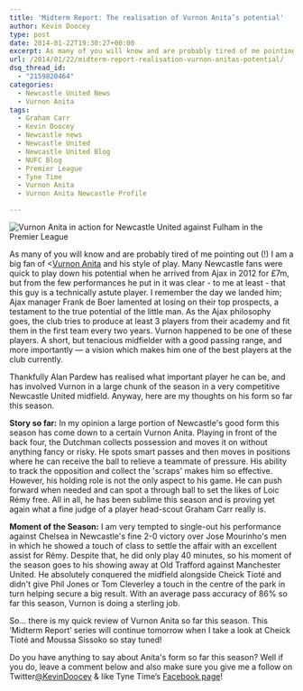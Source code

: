 ```yaml
---
title: 'Midterm Report: The realisation of Vurnon Anita’s potential'
author: Kevin Doocey
type: post
date: 2014-01-22T19:30:27+00:00
excerpt: As many of you will know and are probably tired of me pointing out (!) I am a big fan of Vurnon Anita and his style of play. Many Newcastle fans were..
url: /2014/01/22/midterm-report-realisation-vurnon-anitas-potential/
dsq_thread_id:
  - "2159820464"
categories:
  - Newcastle United News
  - Vurnon Anita
tags:
  - Graham Carr
  - Kevin Doocey
  - Newcastle news
  - Newcastle United
  - Newcastle United Blog
  - NUFC Blog
  - Premier League
  - Tyne Time
  - Vurnon Anita
  - Vurnon Anita Newcastle Profile

---
```

![Vurnon Anita in action for Newcastle United against Fulham in the Premier League](https://www.tynetime.com/wp-content/uploads/2014/01/Vurnon-Anita-Newcastle-United-Premier-League.jpg "Anita - Is becoming an integral part of the Newcastle United team this seasonv")

As many of you will know and are probably tired of me pointing out (!) I am a big fan of <[Vurnon Anita](https://www.tynetime.com/tag/vurnon-anita/ "Vurnon Anita") and his style of play. Many Newcastle fans were quick to play down his potential when he arrived from Ajax in 2012 for £7m, but from the few performances he put in it was clear - to me at least - that this guy is a technically astute player. I remember the day we landed him; Ajax manager Frank de Boer lamented at losing on their top prospects, a testament to the true potential of the little man. As the Ajax philosophy goes, the club tries to produce at least 3 players from their academy and fit them in the first team every two years. Vurnon happened to be one of these players. A short, but tenacious midfielder with a good passing range, and more importantly — a vision which makes him one of the best players  at the club currently.

Thankfully Alan Pardew has realised what important player he can be, and has involved Vurnon in a large chunk of the season in a very competitive Newcastle United midfield. Anyway, here are my thoughts on his form so far this season.

**Story so far:** In my opinion a large portion of Newcastle's good form this season has come down to a certain Vurnon Anita. Playing in front of the back four, the Dutchman collects possession and moves it on without anything fancy or risky. He spots smart passes and then moves in positions where he can receive the ball to relieve a teammate of pressure. His ability to track the opposition and collect the 'scraps' makes him so effective. However, his holding role is not the only aspect to his game. He can push forward when needed and can spot a through ball to set the likes of Loic Rémy free. All in all, he has been sublime this season and is proving yet again what a fine judge of a player head-scout Graham Carr really is.

**Moment of the Season:** I am very tempted to single-out his performance against Chelsea in Newcastle's fine 2-0 victory over Jose Mourinho's men in which he showed a touch of class to settle the affair with an excellent assist for Rémy. Despite that, he did only play 40 minutes, so his moment of the season goes to his showing away at Old Trafford against Manchester United. He absolutely conquered the midfield alongside Cheick Tioté and didn't give Phil Jones or Tom Cleverley a touch in the centre of the park in turn helping secure a big result. With an average pass accuracy of 86% so far this season, Vurnon is doing a sterling job.

So… there is my quick review of Vurnon Anita so far this season. This ‘Midterm Report’ series will continue tomorrow when I take a look at Cheick Tioté and Moussa Sissoko so stay tuned!

Do you have anything to say about Anita's form so far this season? Well if you do, leave a comment below and also make sure you give me a follow on Twitter[@KevinDoocey](https://twitter.com/kevindoocey "Kevin Doocey Twitter") & like Tyne Time’s [Facebook page](http://www.facebook.com/tynetime "Tyne Time Facebook Page")!
